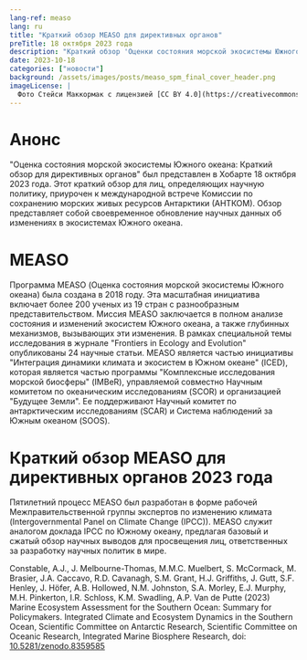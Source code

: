 ```yaml
---
lang-ref: measo
lang: ru
title: "Краткий обзор MEASO для директивных органов"
preTitle: 18 октября 2023 года
description: "Краткий обзор 'Оценки состояния морской экосистемы Южного океана (MEASO)'"
date: 2023-10-18
categories: ["новости"]
background: /assets/images/posts/measo_spm_final_cover_header.png
imageLicense: |
  Фото Стейси Маккормак с лицензией [CC BY 4.0](https://creativecommons.org/licenses/by/4.0/)
---
```



# Анонс
"Оценка состояния морской экосистемы Южного океана: Краткий обзор для директивных органов" был представлен в Хобарте 18 октября 2023 года. Этот краткий обзор для лиц, определяющих научную политику, приурочен к международной встрече Комиссии по сохранению морских живых ресурсов Антарктики (АНТКОМ). Обзор представляет собой своевременное обновление научных данных об изменениях в экосистемах Южного океана.

# MEASO

Программа MEASO (Оценка состояния морской экосистемы Южного океана) была создана в 2018 году. Эта масштабная инициатива включает более 200 ученых из 19 стран с разнообразным представительством. Миссия MEASO заключается в полном анализе состояния и изменений экосистем Южного океана, а также глубинных механизмов, вызывающих эти изменения. В рамках специальной темы исследования в журнале "Frontiers in Ecology and Evolution" опубликованы 24 научные статьи.
MEASO является частью инициативы "Интеграция динамики климата и экосистем в Южном океане" (ICED), которая является частью программы "Комплексные исследования морской биосферы" (IMBeR), управляемой совместно Научным комитетом по океаническим исследованиям (SCOR) и организацией "Будущее Земли". Ее поддерживают Научный комитет по антарктическим исследованиям (SCAR) и Система наблюдений за Южным океаном (SOOS).

# Краткий обзор MEASO для директивных органов 2023 года
Пятилетний процесс MEASO был разработан в форме рабочей Межправительственной группы экспертов по изменению климата (Intergovernmental Panel on Climate Change (IPCC)). MEASO служит аналогом доклада IPCC по Южному океану, предлагая базовый и сжатый обзор научных выводов для просвещения лиц, ответственных за разработку научных политик в мире. 

Constable, A.J., J. Melbourne-Thomas, M.M.C. Muelbert, S. McCormack, M. Brasier, J.A. Caccavo, R.D. Cavanagh, S.M. Grant, H.J. Griffiths, J. Gutt, S.F. Henley, J. Höfer, A.B. Hollowed, N.M. Johnston, S.A. Morley, E.J. Murphy, M.H. Pinkerton, I.R. Schloss, K.M. Swadling, A.P. Van de Putte (2023) Marine Ecosystem Assessment for the Southern Ocean: Summary for Policymakers. Integrated Climate and Ecosystem Dynamics in the Southern Ocean, Scientific Committee on Antarctic Research, Scientific Committee on Oceanic Research, Integrated Marine Biosphere Research, doi: [10.5281/zenodo.8359585](https://zenodo.org/doi/10.5281/zenodo.8359584)


